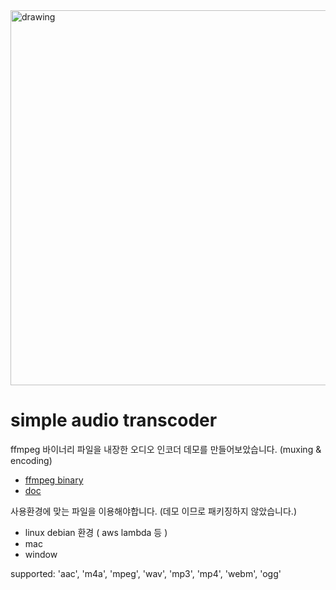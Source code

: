 <img src="https://user-images.githubusercontent.com/79785454/215266553-d277198f-3dda-4ae5-991e-33ac9430d6b0.png" alt="drawing" width="600"/>

# simple audio transcoder
ffmpeg 바이너리 파일을 내장한 오디오 인코더 데모를 만들어보았습니다.  (muxing & encoding)

- [ffmpeg binary](https://ffmpeg.org/download.html)
- [doc](https://ffmpeg.org/documentation.html)

사용환경에 맞는 파일을 이용해야합니다. 
(데모 이므로 패키징하지 않았습니다.)

- linux debian 환경 ( aws lambda 등 )
- mac
- window

supported: 'aac', 'm4a', 'mpeg', 'wav', 'mp3', 'mp4', 'webm', 'ogg'

